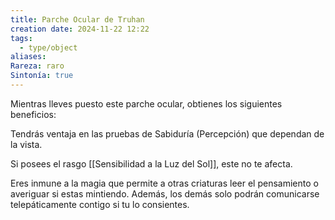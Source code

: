 ```yaml
---
title: Parche Ocular de Truhan
creation date: 2024-11-22 12:22
tags:
  - type/object
aliases: 
Rareza: raro
Sintonía: true
---
```

Mientras lleves puesto este parche ocular, obtienes los siguientes beneficios:

Tendrás ventaja en las pruebas de Sabiduría (Percepción) que dependan de la vista.

Si posees el rasgo [[Sensibilidad a la Luz del Sol]], este no te afecta.

Eres inmune a la magia que permite a otras criaturas leer el pensamiento o averiguar si estas mintiendo. Además, los demás solo podrán comunicarse telepáticamente contigo si tu lo consientes.
